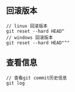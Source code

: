 ## 回滚版本

```
// linux 回滚版本
git reset --hard HEAD^
// windows 回滚版本
git reset --hard HEAD"^"
```

## 查看信息

```
// 查看git commit历史信息
git log
```
